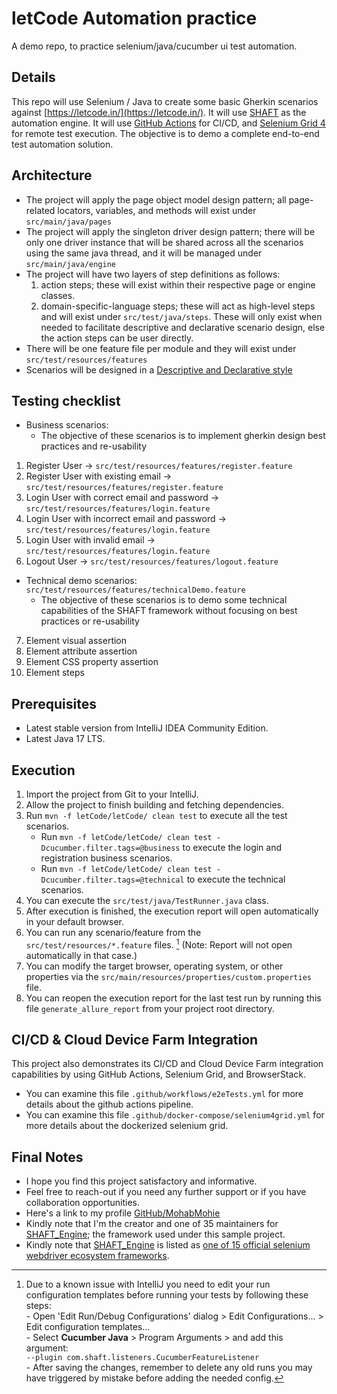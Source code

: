 # letCode Automation practice
A demo repo, to practice selenium/java/cucumber ui test automation.

## Details
This repo will use Selenium / Java to create some basic Gherkin scenarios against [https://letcode.in/](https://letcode.in/).
It will use [SHAFT](https://shafthq.github.io/) as the automation engine.
It will use [GitHub Actions](https://github.com/MohabMohie/letCode/actions) for CI/CD, and [Selenium Grid 4](https://www.selenium.dev/documentation/grid/) for remote test execution.
The objective is to demo a complete end-to-end test automation solution.

## Architecture
- The project will apply the page object model design pattern; all page-related locators, variables, and methods will exist under `src/main/java/pages`
- The project will apply the singleton driver design pattern; there will be only one driver instance that will be shared across all the scenarios using the same java thread, and it will be managed under `src/main/java/engine`
- The project will have two layers of step definitions as follows:
  1. action steps; these will exist within their respective page or engine classes.
  2. domain-specific-language steps; these will act as high-level steps and will exist under `src/test/java/steps`. These will only exist when needed to facilitate descriptive and declarative scenario design, else the action steps can be user directly.
- There will be one feature file per module and they will exist under `src/test/resources/features`
- Scenarios will be designed in a [Descriptive and Declarative style](https://cucumber.io/docs/bdd/better-gherkin/)

## Testing checklist
- Business scenarios:
  - The objective of these scenarios is to implement gherkin design best practices and re-usability

1. Register User -> `src/test/resources/features/register.feature`
2. Register User with existing email -> `src/test/resources/features/register.feature`
3. Login User with correct email and password -> `src/test/resources/features/login.feature`
4. Login User with incorrect email and password -> `src/test/resources/features/login.feature`
5. Login User with invalid email -> `src/test/resources/features/login.feature`
6. Logout User -> `src/test/resources/features/logout.feature`


- Technical demo scenarios: `src/test/resources/features/technicalDemo.feature`
  - The objective of these scenarios is to demo some technical capabilities of the SHAFT framework without focusing on best practices or re-usability
7. Element visual assertion
8. Element attribute assertion
9. Element CSS property assertion
10. Element steps

## Prerequisites
- Latest stable version from IntelliJ IDEA Community Edition.
- Latest Java 17 LTS.

## Execution
1. Import the project from Git to your IntelliJ.
2. Allow the project to finish building and fetching dependencies.
3. Run `mvn -f letCode/letCode/ clean test` to execute all the test scenarios.
   - Run `mvn -f letCode/letCode/ clean test -Dcucumber.filter.tags=@business` to execute the login and registration business scenarios.
   - Run `mvn -f letCode/letCode/ clean test -Dcucumber.filter.tags=@technical` to execute the technical scenarios.
4. You can execute the `src/test/java/TestRunner.java` class.
5. After execution is finished, the execution report will open automatically in your default browser.
6. You can run any scenario/feature from the `src/test/resources/*.feature` files. [^1] (Note: Report will not open automatically in that case.)
7. You can modify the target browser, operating system, or other properties via the `src/main/resources/properties/custom.properties` file.
8. You can reopen the execution report for the last test run by running this file `generate_allure_report` from your project root directory.

[^1]: Due to a known issue with IntelliJ you need to edit your run configuration templates before running your tests by following these steps:
<br/>- Open 'Edit Run/Debug Configurations' dialog > Edit Configurations... > Edit configuration templates...
<br/>- Select <b>Cucumber Java</b> > Program Arguments > and add this argument:
<br/>`--plugin com.shaft.listeners.CucumberFeatureListener`
<br/>- After saving the changes, remember to delete any old runs you may have triggered by mistake before adding the needed config.

## CI/CD & Cloud Device Farm Integration
This project also demonstrates its CI/CD and Cloud Device Farm integration capabilities by using GitHub Actions, Selenium Grid, and BrowserStack.
- You can examine this file `.github/workflows/e2eTests.yml` for more details about the github actions pipeline.
- You can examine this file `.github/docker-compose/selenium4grid.yml` for more details about the dockerized selenium grid.

## Final Notes
- I hope you find this project satisfactory and informative.
- Feel free to reach-out if you need any further support or if you have collaboration opportunities.
- Here's a link to my profile [GitHub/MohabMohie](https://github.com/MohabMohie)
- Kindly note that I'm the creator and one of 35 maintainers for [SHAFT_Engine](https://github.com/shafthq/SHAFT_ENGINE); the framework used under this sample project.
- Kindly note that [SHAFT_Engine](https://github.com/shafthq/SHAFT_ENGINE) is listed as [one of 15 official selenium webdriver ecosystem frameworks](https://www.selenium.dev/ecosystem/#frameworks).